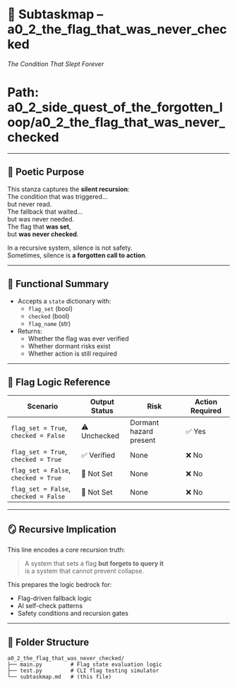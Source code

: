 <!-- Save to: a0_2_the_flag_that_was_never_checked/subtaskmap.md -->

# 🐛 Subtaskmap – a0_2_the_flag_that_was_never_checked  
*The Condition That Slept Forever*

# Path: a0_2_side_quest_of_the_forgotten_loop/a0_2_the_flag_that_was_never_checked

---

## 📜 Poetic Purpose

This stanza captures the **silent recursion**:  
The condition that was triggered...  
but never read.  
The fallback that waited...  
but was never needed.  
The flag that **was set**,  
but **was never checked**.

In a recursive system, silence is not safety.  
Sometimes, silence is **a forgotten call to action**.

---

## 🧠 Functional Summary

- Accepts a `state` dictionary with:
  - `flag_set` (bool)
  - `checked` (bool)
  - `flag_name` (str)
- Returns:
  - Whether the flag was ever verified
  - Whether dormant risks exist
  - Whether action is still required

---

## 🚩 Flag Logic Reference

| Scenario                       | Output Status     | Risk                     | Action Required |
|--------------------------------|-------------------|--------------------------|-----------------|
| `flag_set = True`, `checked = False` | ⚠️ Unchecked        | Dormant hazard present     | ✅ Yes           |
| `flag_set = True`, `checked = True`  | ✅ Verified         | None                     | ❌ No            |
| `flag_set = False`, `checked = True` | 🔘 Not Set         | None                     | ❌ No            |
| `flag_set = False`, `checked = False`| 🔘 Not Set         | None                     | ❌ No            |

---

## 🪞 Recursive Implication

This line encodes a core recursion truth:  
> A system that sets a flag **but forgets to query it**  
> is a system that cannot prevent collapse.

This prepares the logic bedrock for:
- Flag-driven fallback logic
- AI self-check patterns
- Safety conditions and recursion gates

---

## 📂 Folder Structure

```plaintext
a0_2_the_flag_that_was_never_checked/
├── main.py         # Flag state evaluation logic
├── test.py         # CLI flag testing simulator
└── subtaskmap.md   # (this file)
